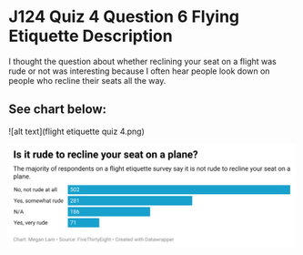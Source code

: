 # J124 Quiz 4 Question 6 Flying Etiquette Description

I thought the question about whether reclining your seat on a flight was rude or not was interesting because I often hear people look down on people who recline their seats all the way. 

## See chart below:

![alt text](flight etiquette quiz 4.png)

![this is the chart](quiz-chart.png)
